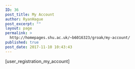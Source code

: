 ```yaml
---
ID: 36
post_title: My Account
author: RyanHague
post_excerpt: ""
layout: page
permalink: >
  http://homepages.shu.ac.uk/~b6016323/groak/my-account/
published: true
post_date: 2017-11-10 10:43:43
---
```

[user_registration_my_account]